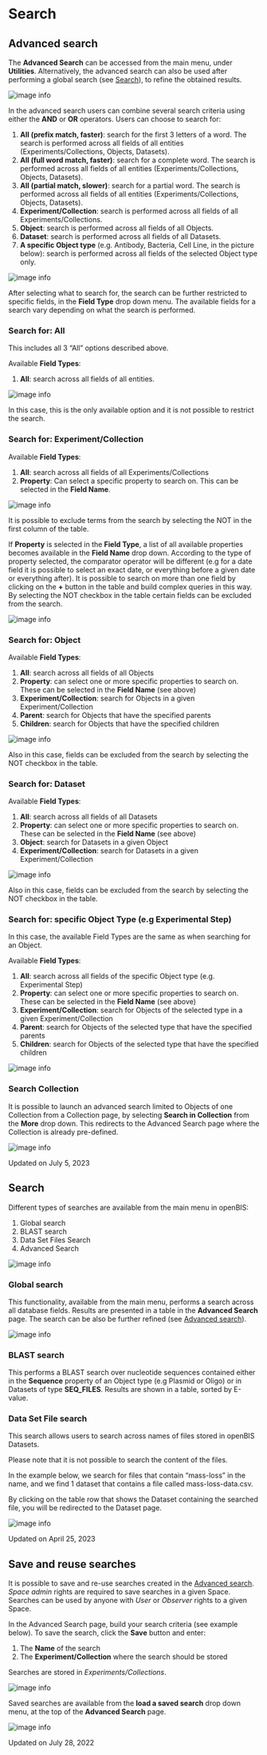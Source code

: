 # Search

## Advanced search

The **Advanced Search** can be accessed from the main menu, under
**Utilities**. Alternatively, the advanced search can also be used after
performing a global search (see
[Search](../../../../../docs-test/docs/user-documentation/general-users/search.md)),
to refine the obtained results.

![image info](img/advanced-search-navigation-menu-1024x448.png)

In the advanced search users can combine several search criteria using
either the **AND** or **OR** operators. Users can choose to search for:

1.  **All (prefix match, faster)**: search for the first 3 letters of a
    word. The search is performed across all fields of all entities
    (Experiments/Collections, Objects, Datasets).
2.  **All (full word match, faster)**: search for a complete word. The
    search is performed across all fields of all entities
    (Experiments/Collections, Objects, Datasets).
3.  **All (partial match, slower)**: search for a partial word. The
    search is performed across all fields of all entities
    (Experiments/Collections, Objects, Datasets).
4.  **Experiment/Collection**: search is performed across all fields of
    all Experiments/Collections.
5.  **Object**: search is performed across all fields of all Objects.
6.  **Dataset**: search is performed across all fields of all Datasets.
7.  **A specific Object type** (e.g. Antibody, Bacteria, Cell Line, in
    the picture below): search is performed across all fields of the
    selected Object type only.

![image info](img/advanced-search-criteria.png)

After selecting what to search for, the search can be further restricted
to specific fields, in the **Field Type** drop down menu. The available
fields for a search vary depending on what the search is performed.

### Search for: All

This includes all 3 “All” options described above.

Available **Field Types**:

1.  **All**: search across all fields of all entities.

![image info](img/advanced-search-all-field-type.png)

In this case, this is the only available option and it is not possible
to restrict the search.

### Search for: Experiment/Collection

Available **Field Types**:

1.  **All**: search across all fields of all Experiments/Collections
2.  **Property**: Can select a specific property to search on. This can
    be selected in the **Field Name**.

![image info](img/adv-search-experiment-1024x307.png)

It is possible to exclude terms from the search by selecting the NOT in
the first column of the table.

If **Property** is selected in the **Field Type**, a list of all
available properties becomes available in the **Field Name** drop down.
According to the type of property selected, the comparator operator will
be different (e.g for a date field it is possible to select an exact
date, or everything before a given date or everything after). It is
possible to search on more than one field by clicking on the **+**
button in the table and build complex queries in this way. By selecting
the NOT checkbox in the table certain fields can be excluded from the
search.

![image info](img/adv-search-experiments-property-1024x373.png)

### Search for: Object

Available **Field Types**:

1.  **All**: search across all fields of all Objects
2.  **Property**: can select one or more specific properties to search
    on. These can be selected in the **Field Name** (see above)
3.  **Experiment/Collection**: search for Objects in a given
    Experiment/Collection 
4.  **Parent**: search for Objects that have the specified parents
5.  **Children**: search for Objects that have the specified children

![image info](img/adv-search-objects-1024x382.png)

Also in this case, fields can be excluded from the search by selecting
the NOT checkbox in the table.


### Search for: Dataset

Available **Field Types**:

1.  **All**: search across all fields of all Datasets
2.  **Property**: can select one or more specific properties to search
    on. These can be selected in the **Field Name** (see above)
3.  **Object**: search for Datasets in a given Object 
4.  **Experiment/Collection**: search for Datasets in a given
    Experiment/Collection

![image info](img/adv-search-datasets-1024x349.png)

Also in this case, fields can be excluded from the search by selecting
the NOT checkbox in the table.

### Search for: specific Object Type (e.g Experimental Step)

In this case, the available Field Types are the same as when searching
for an Object.

Available **Field Types**:

1.  **All**: search across all fields of the specific Object type (e.g.
    Experimental Step)
2.  **Property**: can select one or more specific properties to search
    on. These can be selected in the **Field Name** (see above)
3.  **Experiment/Collection**: search for Objects of the selected type
    in a given Experiment/Collection 
4.  **Parent**: search for Objects of the selected type that have the
    specified parents
5.  **Children**: search for Objects of the selected type that have the
    specified children

![image info](img/adv-search-exp-step-1024x366.png)

### Search Collection

It is possible to launch an advanced search limited to Objects of one
Collection from a Collection page, by selecting **Search in Collection**
from the **More** drop down. This redirects to the Advanced Search page
where the Collection is already pre-defined.

![image info](img/search-in-collection-1024x378.png)

Updated on July 5, 2023

## Search
  
Different types of searches are available from the main menu in openBIS:

1.  Global search
2.  BLAST search
3.  Data Set Files Search
4.  Advanced Search

![image info](img/search-types-in-ELN-UI.png)

### Global search

This functionality, available from the main menu, performs a search
across all database fields. Results are presented in a table in the
**Advanced Search** page. The search can be also be further refined (see
[Advanced
search](../../../../../docs-test/docs/user-documentation/general-users/search.md#advanced-search)).

![image info](img/general-search-1024x486.png)

### BLAST search

This performs a BLAST search over nucleotide sequences contained either
in the **Sequence** property of an Object type (e.g Plasmid or Oligo) or
in Datasets of type **SEQ\_FILES**. Results are shown in a table, sorted
by E-value.

### Data Set File search

This search allows users to search across names of files stored in
openBIS Datasets.

Please note that it is not possible to search the content of the files.

In the example below, we search for files that contain “mass-loss” in
the name, and we find 1 dataset that contains a file called
mass-loss-data.csv.

By clicking on the table row that shows the Dataset containing the
searched file, you will be redirected to the Dataset page.

![image info](img/dataset-file-search-2-1024x292.png)

Updated on April 25, 2023

## Save and reuse searches

It is possible to save and re-use searches created in the [Advanced
search](../../../../../docs-test/docs/user-documentation/general-users/search.md#advanced-search).
*Space* *admin* rights are required to save searches in a given Space.
Searches can be used by anyone with *User* or *Observer* rights to a
given Space.

In the Advanced Search page, build your search criteria (see example
below). To save the search, click the **Save** button and enter:

1.  The **Name** of the search
2.  The **Experiment/Collection** where the search should be stored

Searches are stored in *Experiments/Collections*.

![image info](img/advanced-search-create-and-save-query.png)

Saved searches are available from the **load a saved search** drop down
menu, at the top of the **Advanced Search** page.  

![image info](img/advanced-search-load-saved-query.png)

Updated on July 28, 2022
